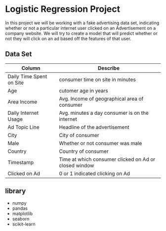 # Logistic Regression Project
In this project we will be working with a fake advertising data set, 
indicating whether or not a particular internet user clicked on an Advertisement on a company website. 
We will try to create a model that will predict whether or not they will click on an ad based off the features of that user.

## Data Set
| Column | Describe |
|--------|----------|
|Daily Time Spent on Site| consumer time on site in minutes|
|Age| cutomer age in years|
|Area Income| Avg. Income of geographical area of consumer|
| Daily Internet Usage| Avg. minutes a day consumer is on the internet|
| Ad Topic Line| Headline of the advertisement|
| City| City of consumer|
| Male| Whether or not consumer was male|
| Country| Country of consumer|
| Timestamp| Time at which consumer clicked on Ad or closed window|
| Clicked on Ad| 0 or 1 indicated clicking on Ad|

## library
- numpy
- pandas
- matplotlib
- seaborn
- scikit-learn
